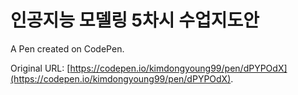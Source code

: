 # 인공지능 모델링 5차시 수업지도안

A Pen created on CodePen.

Original URL: [https://codepen.io/kimdongyoung99/pen/dPYPOdX](https://codepen.io/kimdongyoung99/pen/dPYPOdX).

